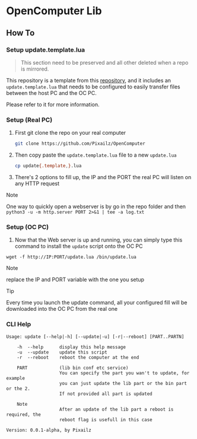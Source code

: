 # OpenComputer Lib

## How To

### Setup update.template.lua

> This section need to be preserved and all other deleted when a repo is mirrored.

This repository is a template from this
[repository](https://github.com/Pixailz/OpenComputer), and it includes an
`update.template.lua` that needs to be configured to easily transfer files
between the host PC and the OC PC.

Please refer to it for more information.

### Setup (Real PC)

1. First git clone the repo on your real computer
	```bash
	git clone https://github.com/Pixailz/OpenComputer
	```

1. Then copy paste the `update.template.lua` file to a new `update.lua`
	```bash
	cp update{.template,}.lua
	```

1. There's 2 options to fill up, the IP and the PORT the real PC will listen
on any HTTP request

> [!NOTE]
> One way to quickly open a webserver is by go in the repo folder and then
> `python3 -u -m http.server PORT 2>&1 | tee -a log.txt`

### Setup (OC PC)

1. Now that the Web server is up and running, you can simply type this command to
install the `update` script onto the OC PC

```OC
wget -f http://IP:PORT/update.lua /bin/update.lua
```
> [!NOTE]
> replace the IP and PORT variable with the one you setup

> [!TIP]
> Every time you launch the update command, all your configured fill will
be downloaded into the OC PC from the real one

### CLI Help

```
Usage: update [--help|-h] [--update|-u] [-r|--reboot] [PART..PARTN]

    -h  --help      display this help message
    -u  --update    update this script
    -r  --reboot    reboot the computer at the end

    PART            (lib bin conf etc service)
                    You can specify the part you wan't to update, for example
                    you can just update the lib part or the bin part or the 2.
                    If not provided all part is updated

    Note
                    After an update of the lib part a reboot is required, the
                    reboot flag is usefull in this case

Version: 0.0.1-alpha, by Pixailz
```
